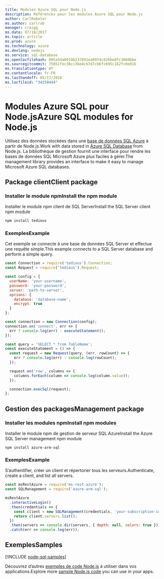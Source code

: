 ```yaml
---
title: Modules Azure SQL pour Node.js
description: Références pour les modules Azure SQL pour Node.js
author: CarlRabeler
ms.author: carlrab
manager: craigg
ms.date: 07/18/2017
ms.topic: article
ms.prod: azure
ms.technology: azure
ms.devlang: nodejs
ms.service: sql-database
ms.openlocfilehash: 095a54a0919b237891ea89f4c826be0fc3060bbe
ms.sourcegitcommit: 75051fec38cc3be4cb7d7cb6fc695c162fc0e91b
ms.translationtype: HT
ms.contentlocale: fr-FR
ms.lasthandoff: 05/17/2018
ms.locfileid: "34259444"
---
```

# <a name="azure-sql-modules-for-nodejs"></a><span data-ttu-id="0cba9-103">Modules Azure SQL pour Node.js</span><span class="sxs-lookup"><span data-stu-id="0cba9-103">Azure SQL modules for Node.js</span></span>

<span data-ttu-id="0cba9-104">Utilisez des données stockées dans une [base de données SQL Azure](https://docs.microsoft.com/azure/sql-database/sql-database-technical-overview) à partir de Node.js.</span><span class="sxs-lookup"><span data-stu-id="0cba9-104">Work with data stored in [Azure SQL Database](https://docs.microsoft.com/azure/sql-database/sql-database-technical-overview) from Node.js.</span></span>
<span data-ttu-id="0cba9-105">La bibliothèque de gestion fournit une interface pour rendre les bases de données SQL Microsoft Azure plus faciles à gérer.</span><span class="sxs-lookup"><span data-stu-id="0cba9-105">The management library provides an interface to make it easy to manage Microsoft Azure SQL databases.</span></span>

## <a name="client-package"></a><span data-ttu-id="0cba9-106">Package client</span><span class="sxs-lookup"><span data-stu-id="0cba9-106">Client package</span></span>

### <a name="install-the-npm-module"></a><span data-ttu-id="0cba9-107">Installer le module npm</span><span class="sxs-lookup"><span data-stu-id="0cba9-107">Install the npm module</span></span>

<span data-ttu-id="0cba9-108">Installer le module npm client de SQL Server</span><span class="sxs-lookup"><span data-stu-id="0cba9-108">Install the SQL Server client npm module</span></span>

```bash
npm install tedious
```

### <a name="example"></a><span data-ttu-id="0cba9-109">Exemples</span><span class="sxs-lookup"><span data-stu-id="0cba9-109">Example</span></span>

<span data-ttu-id="0cba9-110">Cet exemple se connecte à une base de données SQL Server et effectue une requête simple.</span><span class="sxs-lookup"><span data-stu-id="0cba9-110">This example connects to a SQL Server database and perform a simple query.</span></span>

```javascript
const Connection = require('tedious').Connection;
const Request = require('tedious').Request;

const config = {
  userName: 'your-username',
  password: 'your-password',
  server: 'path-to-server',
  options: {
    database: 'database-name',
    encrypt: true
  }
};

const connection = new Connection(config);
connection.on('connect', err => {
  err ? console.log(err) : executeStatement();
});

const query = 'SELECT * from TableName';
const executeStatement = () => {
  const request = new Request(query, (err, rowCount) => {
    err ? console.log(err) : console.log(rowCount);
  });

  request.on('row', columns => {
    columns.forEach(column => console.log(column.value));
  });

  connection.execSql(request);
};
```

## <a name="management-package"></a><span data-ttu-id="0cba9-111">Gestion des packages</span><span class="sxs-lookup"><span data-stu-id="0cba9-111">Management package</span></span>

### <a name="install-npm-modules"></a><span data-ttu-id="0cba9-112">Installer les modules npm</span><span class="sxs-lookup"><span data-stu-id="0cba9-112">Install npm modules</span></span>

<span data-ttu-id="0cba9-113">Installer le module npm de gestion de serveur SQL Azure</span><span class="sxs-lookup"><span data-stu-id="0cba9-113">Install the Azure SQL Server management npm module</span></span>

```
npm install azure-arm-sql
```   

### <a name="example"></a><span data-ttu-id="0cba9-114">Exemples</span><span class="sxs-lookup"><span data-stu-id="0cba9-114">Example</span></span>

<span data-ttu-id="0cba9-115">S’authentifier, créer un client et répertorier tous les serveurs.</span><span class="sxs-lookup"><span data-stu-id="0cba9-115">Authenticate, create a client, and list all servers.</span></span>

```javascript
const msRestAzure = require('ms-rest-azure');
const SQLManagement = require('azure-arm-sql');

msRestAzure
  .interactiveLogin()
  .then(credentials => {
    const client = new SQLManagement(credentials, 'your-subscription-id');
    return client.servers.list();
  })
  .then(servers => console.dir(servers, { depth: null, colors: true }))
  .catch(err => console.log(err));
```

## <a name="samples"></a><span data-ttu-id="0cba9-116">Exemples</span><span class="sxs-lookup"><span data-stu-id="0cba9-116">Samples</span></span>

[!INCLUDE [node-sql-samples](../docs-ref-conceptual/includes/sql-samples.md)]

<span data-ttu-id="0cba9-117">Découvrez d’autres [exemples de code Node.js](https://azure.microsoft.com/resources/samples/?platform=nodejs) à utiliser dans vos applications.</span><span class="sxs-lookup"><span data-stu-id="0cba9-117">Explore more [sample Node.js code](https://azure.microsoft.com/resources/samples/?platform=nodejs) you can use in your apps.</span></span>
